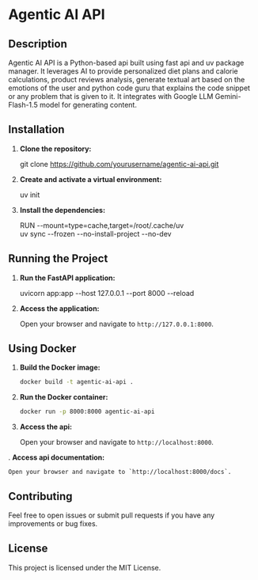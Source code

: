 # Agentic AI API

## Description

Agentic AI API is a Python-based api built using fast api and uv package manager. It leverages AI to provide personalized diet plans and calorie calculations, product reviews analysis, generate textual art based on the emotions of the user and python code guru that explains the code snippet or any problem that is given to it.
It integrates with Google LLM Gemini-Flash-1.5 model for generating content.

## Installation

1. **Clone the repository:**

    
    git clone https://github.com/yourusername/agentic-ai-api.git
    

2. **Create and activate a virtual environment:**

    
    uv init

3. **Install the dependencies:**

    RUN --mount=type=cache,target=/root/.cache/uv \
    uv sync --frozen --no-install-project --no-dev



## Running the Project

1. **Run the FastAPI application:**

    
    uvicorn app:app --host 127.0.0.1 --port 8000 --reload


2. **Access the application:**

    Open your browser and navigate to `http://127.0.0.1:8000`.

## Using Docker

1. **Build the Docker image:**

    ```sh
    docker build -t agentic-ai-api .
    ```

2. **Run the Docker container:**

    ```sh
    docker run -p 8000:8000 agentic-ai-api
    ```

3. **Access the api:**

    Open your browser and navigate to `http://localhost:8000`.

. **Access api documentation:**

    Open your browser and navigate to `http://localhost:8000/docs`.

## Contributing

Feel free to open issues or submit pull requests if you have any improvements or bug fixes.

## License

This project is licensed under the MIT License.

